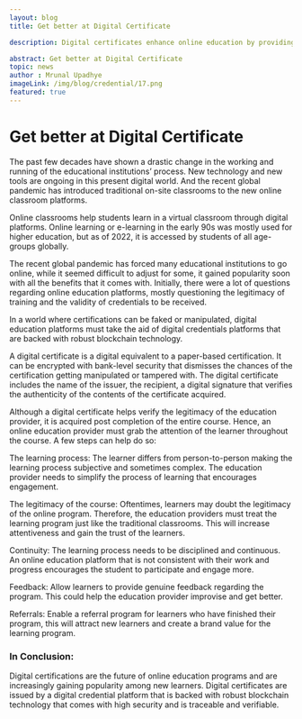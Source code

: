 ```yaml
---
layout: blog
title: Get better at Digital Certificate

description: Digital certificates enhance online education by providing secure and verifiable credentials using blockchain technology.

abstract: Get better at Digital Certificate  
topic: news
author : Mrunal Upadhye
imageLink: /img/blog/credential/17.png
featured: true
---
```

# Get better at Digital Certificate  

The past few decades have shown a drastic change in the working and running of the educational institutions’ process. New technology and new tools are ongoing in this present digital world. And the recent global pandemic has introduced traditional on-site classrooms to the new online classroom platforms.

Online classrooms help students learn in a virtual classroom through digital platforms. Online learning or e-learning in the early 90s was mostly used for higher education, but as of 2022, it is accessed by students of all age-groups globally.

The recent global pandemic has forced many educational institutions to go online, while it seemed difficult to adjust for some, it gained popularity soon with all the benefits that it comes with. Initially, there were a lot of questions regarding online education platforms, mostly questioning the legitimacy of training and the validity of credentials to be received.

In a world where certifications can be faked or manipulated, digital education platforms must take the aid of digital credentials platforms that are backed with robust blockchain technology.

A digital certificate is a digital equivalent to a paper-based certification. It can be encrypted with bank-level security that dismisses the chances of the certification getting manipulated or tampered with. The digital certificate includes the name of the issuer, the recipient, a digital signature that verifies the authenticity of the contents of the certificate acquired.

Although a digital certificate helps verify the legitimacy of the education provider, it is acquired post completion of the entire course. Hence, an online education provider must grab the attention of the learner throughout the course. A few steps can help do so:

The learning process: The learner differs from person-to-person making the learning process subjective and sometimes complex. The education provider needs to simplify the process of learning that encourages engagement.


The legitimacy of the course: Oftentimes, learners may doubt the legitimacy of the online program. Therefore, the education providers must treat the learning program just like the traditional classrooms. This will increase attentiveness and gain the trust of the learners. 

Continuity: The learning process needs to be disciplined and continuous. An online education platform that is not consistent with their work and progress encourages the student to participate and engage more.

Feedback: Allow learners to provide genuine feedback regarding the program. This could help the education provider improvise and get better.

Referrals: Enable a referral program for learners who have finished their program, this will attract new learners and create a brand value for the learning program.

### In Conclusion: 

Digital certifications are the future of online education programs and are increasingly gaining popularity among new learners. Digital certificates are issued by a digital credential platform that is backed with robust blockchain technology that comes with high security and is traceable and verifiable.
